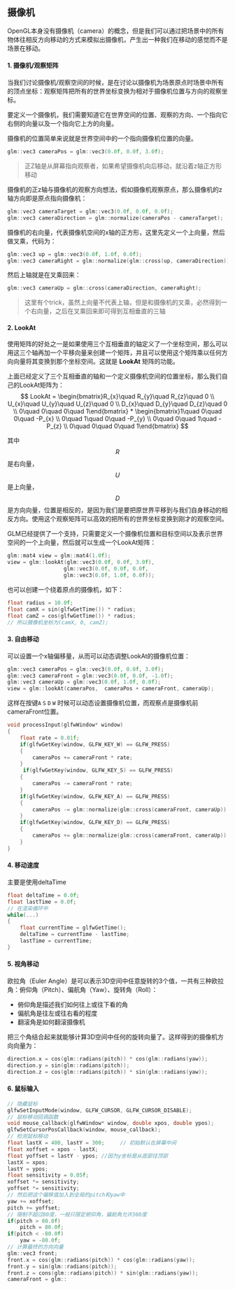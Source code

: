 ## 摄像机

OpenGL本身没有摄像机（camera）的概念，但是我们可以通过把场景中的所有物体往相反方向移动的方式来模拟出摄像机，产生出一种我们在移动的感觉而不是场景在移动。

#### 1. 摄像机/观察矩阵

当我们讨论摄像机/观察空间的时候，是在讨论以摄像机为场景原点时场景中所有的顶点坐标：观察矩阵把所有的世界坐标变换为相对于摄像机位置与方向的观察坐标。

要定义一个摄像机，我们需要知道它在世界空间的位置、观察的方向、一个指向它右侧的向量以及一个指向它上方的向量。

摄像机的位置简单来说就是世界空间中的一个指向摄像机位置的向量。

```cpp
glm::vec3 cameraPos = glm::vec3(0.0f, 0.0f, 3.0f);
```

> 正Z轴是从屏幕指向观察者，如果希望摄像机向后移动，就沿着z轴正方形移动

摄像机的正z轴与摄像机的观察方向想法，假如摄像机观察原点，那么摄像机的z轴方向即是原点指向摄像机：

```cpp
glm::vec3 cameraTarget = glm::vec3(0.0f, 0.0f, 0.0f);
glm::vec3 cameraDirection = glm::normalize(cameraPos - cameraTarget);
```

摄像机的右向量，代表摄像机空间的x轴的正方形，这里先定义一个上向量，然后做叉乘，代码为：

```cpp
glm::vec3 up = glm::vec3(0.0f, 1.0f, 0.0f);
glm::vec3 cameraRight = glm::normalize(glm::cross(up, cameraDirection));
```

然后上轴就是在叉乘回来：

```cpp
glm::vec3 cameraUp = glm::cross(cameraDirection, cameraRight);
```

> 这里有个trick，虽然上向量不代表上轴，但是和摄像机的叉乘，必然得到一个右向量，之后在叉乘回来即可得到互相垂直的三轴

#### 2. LookAt

使用矩阵的好处之一是如果使用三个互相垂直的轴定义了一个坐标空间，那么可以用这三个轴再加一个平移向量来创建一个矩阵，并且可以使用这个矩阵乘以任何方向向量将其变换到那个坐标空间。这就是 **LookAt** 矩阵的功能。

上面已经定义了三个互相垂直的轴和一个定义摄像机空间的位置坐标，那么我们自己的LookAt矩阵为：
$$
LookAt = \begin{bmatrix}R_{x}\quad R_{y}\quad R_{z}\quad 0 \\ U_{x}\quad U_{y}\quad U_{z}\quad 0 \\ D_{x}\quad D_{y}\quad D_{z}\quad 0 \\ 0\quad 0\quad 0\quad 1\end{bmatrix} * \begin{bmatrix}1\quad 0\quad 0\quad -P_{x} \\ 0\quad 1\quad 0\quad -P_{y} \\ 0\quad 0\quad 1\quad -P_{z} \\ 0\quad 0\quad 0\quad 1\end{bmatrix}
$$


其中 $$R$$ 是右向量，$$U$$ 是上向量，$$D$$ 是方向向量，位置是相反的，是因为我们是要把原世界平移到与我们自身移动的相反方向。使用这个观察矩阵可以高效的把所有的世界坐标变换到刚才的观察空间。

GLM已经提供了一个支持，只需要定义一个摄像机位置和目标空间以及表示世界空间的一个上向量，然后就可以生成一个LookAt矩阵：

```cpp
glm::mat4 view = glm::mat4(1.0f);
view = glm::lookAt(glm::vec3(0.0f, 0.0f, 3.0f),
                  glm::vec3(0.0f, 0.0f, 0.0f,
                  glm::vec3(0.0f, 1.0f, 0.0f));
```

也可以创建一个绕着原点的摄像机，如下：

```cpp
float radius = 10.0f;
float camX = sin(glfwGetTime()) * radius;
float camZ = cos(glfwGetTime()) * radius;
// 所以摄像机坐标为(camX, 0, camZ);
```

#### 3. 自由移动

可以设置一个x轴偏移量，从而可以动态调整LookAt的摄像机位置：

```cpp
glm::vec3 cameraPos = glm::vec3(0.0f, 0.0f, 3.0f);
glm::vec3 cameraFront = glm::vec3(0.0f, 0.0f, -1.0f);
glm::vec3 cameraUp = glm::vec3(0.0f, 1.0f, 0.0f);
view = glm::lookAt(cameraPos,  cameraPos + cameraFront, cameraUp);
```

这样在按键`A` `S` `D` `W` 时候可以动态设置摄像机位置，而观察点是摄像机前 cameraFront位置。

```cpp
void processInput(glfwWindow* window)
{
    float rate = 0.01f;
    if(glfwGetKey(window, GLFW_KEY_W) == GLFW_PRESS)
    {
        cameraPos += cameraFront * rate;
    }
     if(glfwGetKey(window, GLFW_KEY_S) == GLFW_PRESS)
    {
        cameraPos -= cameraFront * rate;
    }
    if(glfwGetKey(window, GLFW_KEY_A) == GLFW_PRESS)
    {
        cameraPos -= glm::normalize(glm::cross(cameraFront, cameraUp)) * rate;
    }
    if(glfwGetKey(window, GLFW_KEY_D) == GLFW_PRESS)
    {
        cameraPos += glm::normalize(glm::cross(cameraFront, cameraUp)) * rate;
    }
}
```

#### 4. 移动速度

主要是使用deltaTime

```cpp
float deltaTime = 0.0f;
float lastTime = 0.0f;
// 在渲染循环中
while(...)
{
    float currentTime = glfwGetTime();
    deltaTime = currentTime - lastTime;
    lastTime = currentTime;
}
```

#### 5. 视角移动

欧拉角（Euler Angle）是可以表示3D空间中任意旋转的3个值，一共有三种欧拉角：俯仰角（Pitch）、偏航角（Yaw）、旋转角（Roll）：

* 俯仰角是描述我们如何往上或往下看的角
* 偏航角是往左或往右看的程度
* 翻滚角是如何翻滚摄像机

把三个角结合起来就能够计算3D空间中任何的旋转向量了。这样得到的摄像机方向向量为：

```cpp
direction.x = cos(glm::radians(pitch)) * cos(glm::radians(yaw));
direction.y = sin(glm::radians(pitch));
direction.z = cos(glm::radians(pitch)) * sin(glm::radians(yaw));
```

#### 6. 鼠标输入



```cpp
// 隐藏鼠标
glfwSetInputMode(window, GLFW_CURSOR, GLFW_CURSOR_DISABLE);
// 鼠标移动回调函数
void mouse_callback(glfwWindow* window, double xpos, double ypos);
glfwSetCursorPosCallback(window, mouse_callback);
// 检测鼠标移动
float lastX = 400, lastY = 300;		// 初始默认在屏幕中间
float xoffset = xpos - lastX;
float yoffset = lastY - ypos; //因为y坐标是从底部往顶部
lastX = xpos;
lastY = ypos;
float sensitivity = 0.05f;
xoffset *= sensitivity;
yoffset *= sensitivity;
// 然后把这个偏移值加入到全局的pitch和yaw中 
yaw += xoffset;
pitch += yoffset;
// 限制不超过80度，一般只限定俯仰角，偏航角允许360度
if(pitch > 80.0f)
    pitch = 80.0f;
if(pitch < -80.0f)
    yaw = -80.0f;
// 计算最终的方向向量
glm::vec3 front;
front.x = cos(glm::radians(pitch)) * cos(glm::radians(yaw));
front.y = sin(glm::radians(pitch));
front.z = cons(glm::radians(pitch)) * sin(glm::radians(yaw));
cameraFront = glm::
```

